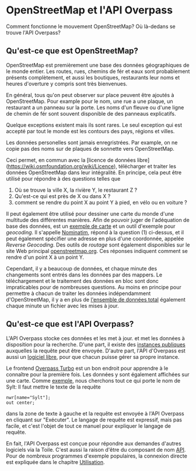 OpenStreetMap et l'API Overpass
===============================

Comment fonctionne le mouvement OpenStreetMap?
Où là-dedans se trouve l'API Overpass?

## Qu'est-ce que est OpenStreetMap?

OpenStreetMap est premièrement une base des données géographiques de le monde entier.
Les routes, rues, chemins de fér et eaux sont probablement présents complètement,
et aussi les boutiques, restaurants leur noms et heures d'overture y compris sont très bienvenues.

En général, tous qu'on peut observer sur place peuvent être ajoutés à OpenStreetMap.
Pour example pour le nom, une rue a une plaque, un restaurant a un panneau sur la porte.
Les noms d'un fleuve ou d'une ligne de chemin de fér sont souvent disponible de des panneaus explicatifs.

Quelque exceptions existent mais ils sont rares.
Le seul exception qui est accepté par tout le monde est les contours des pays, régions et villes.

Les données personelles sont jamais enregristrées.
Par example, on ne copie pas des noms sur de plaques de sonnette vers OpenStreetMap.

Ceci permet, en commun avec la [licence de données libre] (https://wiki.osmfoundation.org/wiki/Licence),
télécharger et traiter les données OpenStreetMap dans leur intégralité.
En principe, cela peut être utilisé pour répondre à des questions telles que

1. Où se trouve la ville X, la rivière Y, le restaurant Z ?
1. Qu'est-ce qui est près de X ou dans X ?
1. comment se rendre du point X au point Y à pied, en vélo ou en voiture ?

Il peut également être utilisé pour dessiner une carte du monde d'une multitude des différentes manières.
Afin de pouvoir juger de l'adéquation de base des données,
est un [exemple de carte](https://openstreetmap.org) et un outil d'exemple pour _geocoding_.
Il s'appelle [Nominatim](https://wiki.openstreetmap.org/wiki/Nominatim), répond à la question (1) ci-dessus,
et il peut également spécifier une adresse en plus d'une coordonnée, appelée _Reverse Geocoding_.
Des outils de _routage_ sont également disponibles sur le site Web principal [openstreetmap.org](https://openstreetmap.org/).
Ces réponses indiquent comment se rendre d'un point X à un point Y.

Cependant, il y a beaucoup de données,
et chaque minute des changements sont entrés dans les données par des mappers.
Le téléchargement et le traitement des données en bloc sont donc impraticables pour de nombreuses questions.
Au moins en principe pour permettre à chacun de traiter les données indépendamment d'OpenStreetMap,
il y a en plus de [l'ensemble de données total](https://planet.openstreetmap.org/) également chaque minute un fichier avec les mises à jour.

## Qu'est-ce que est l'API Overpass?

L'API Overpass stocke ces données et les met à jour.
et met les données à disposition pour la recherche.
D'une part, il existe des [instances publiques](https://wiki.openstreetmap.org/wiki/Overpass_API#Public_Overpass_API_instances) auxquelles la requête peut être envoyée.
D'autre part, l'API d'Overpass est aussi un [logiciel libre](https://github.com/drolbr/Overpass-API),
pour que chacun puisse gérer sa propre instance.

Le frontend [Overpass Turbo](https://overpass-turbo.eu) est un bon endroit pour apprendre à le connaître pour la première fois.
Les données y sont également affichées sur une carte.
Comme [exemple](https://overpass-turbo.eu/?lat=0.0&lon=0.0&zoom=2&Q=nwr%5Bname%3D%22Sylt%22%5D%3B%0Aout%20center%3B), nous cherchons tout ce qui porte le nom de Sylt:
Il faut mettre le texte de la requête

    nwr[name="Sylt"];
    out center;

dans la zone de texte à gauche et la requête est envoyée à l'API Overpass en cliquant sur "Exécuter".
Le langage de requête est expressif, mais pas facile,
et c'est l'objet de tout ce manuel pour expliquer le langage de requête.

En fait, l'API Overpass est conçue
pour répondre aux demandes d'autres logiciels via la Toile.
C'est aussi la raison d'être du composant de nom [API](https://fr.wikipedia.org/wiki/Interface_de_programmation).
Pour de nombreux programmes d'exemple populaires, la connexion directe est expliquée dans le chapitre [Utilisation](.../targets/index.md).

<!-- Traduit avec www.DeepL.com/Translator, partiellement redigé -->
